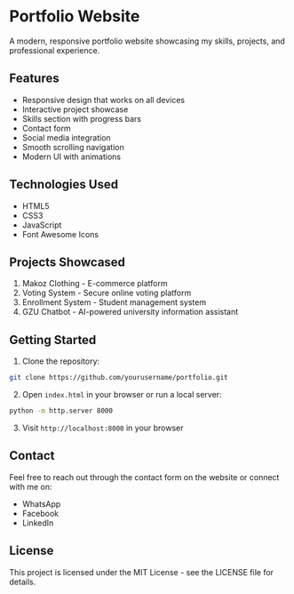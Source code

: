 # Portfolio Website

A modern, responsive portfolio website showcasing my skills, projects, and professional experience.

## Features

- Responsive design that works on all devices
- Interactive project showcase
- Skills section with progress bars
- Contact form
- Social media integration
- Smooth scrolling navigation
- Modern UI with animations

## Technologies Used

- HTML5
- CSS3
- JavaScript
- Font Awesome Icons

## Projects Showcased

1. Makoz Clothing - E-commerce platform
2. Voting System - Secure online voting platform
3. Enrollment System - Student management system
4. GZU Chatbot - AI-powered university information assistant

## Getting Started

1. Clone the repository:
```bash
git clone https://github.com/yourusername/portfolio.git
```

2. Open `index.html` in your browser or run a local server:
```bash
python -m http.server 8000
```

3. Visit `http://localhost:8000` in your browser

## Contact

Feel free to reach out through the contact form on the website or connect with me on:
- WhatsApp
- Facebook
- LinkedIn

## License

This project is licensed under the MIT License - see the LICENSE file for details. 